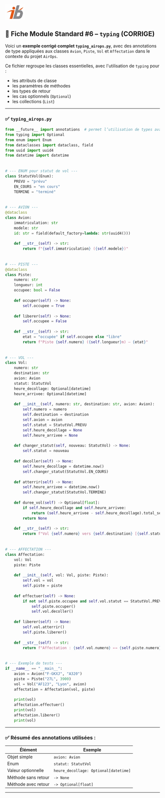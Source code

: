 ![Logo](images\logo.png)


## 🧩 Fiche Module Standard #6 – `typing` (CORRIGE)

Voici un **exemple corrigé complet `typing_airops.py`**, avec des annotations de type appliquées aux classes `Avion`, `Piste`, `Vol` et `Affectation` dans le contexte du projet `AirOps`.

Ce fichier regroupe les classes essentielles, avec l'utilisation de `typing` pour :

* les attributs de classe
* les paramètres de méthodes
* les types de retour
* les cas optionnels (`Optional`)
* les collections (`List`)

---

### ✅ `typing_airops.py`

```python
from __future__ import annotations  # permet l’utilisation de types avant leur définition
from typing import Optional
from enum import Enum
from dataclasses import dataclass, field
from uuid import uuid4
from datetime import datetime


# --- ENUM pour statut de vol ---
class StatutVol(Enum):
    PREVU = "prévu"
    EN_COURS = "en cours"
    TERMINE = "terminé"


# --- AVION ---
@dataclass
class Avion:
    immatriculation: str
    modele: str
    id: str = field(default_factory=lambda: str(uuid4()))

    def __str__(self) -> str:
        return f"{self.immatriculation} ({self.modele})"


# --- PISTE ---
@dataclass
class Piste:
    numero: str
    longueur: int
    occupee: bool = False

    def occuper(self) -> None:
        self.occupee = True

    def liberer(self) -> None:
        self.occupee = False

    def __str__(self) -> str:
        etat = "occupée" if self.occupee else "libre"
        return f"Piste {self.numero} ({self.longueur}m) – {etat}"


# --- VOL ---
class Vol:
    numero: str
    destination: str
    avion: Avion
    statut: StatutVol
    heure_decollage: Optional[datetime]
    heure_arrivee: Optional[datetime]

    def __init__(self, numero: str, destination: str, avion: Avion):
        self.numero = numero
        self.destination = destination
        self.avion = avion
        self.statut = StatutVol.PREVU
        self.heure_decollage = None
        self.heure_arrivee = None

    def changer_statut(self, nouveau: StatutVol) -> None:
        self.statut = nouveau

    def decoller(self) -> None:
        self.heure_decollage = datetime.now()
        self.changer_statut(StatutVol.EN_COURS)

    def atterrir(self) -> None:
        self.heure_arrivee = datetime.now()
        self.changer_statut(StatutVol.TERMINE)

    def duree_vol(self) -> Optional[float]:
        if self.heure_decollage and self.heure_arrivee:
            return (self.heure_arrivee - self.heure_decollage).total_seconds()
        return None

    def __str__(self) -> str:
        return f"Vol {self.numero} vers {self.destination} [{self.statut.value}] – {self.avion}"


# --- AFFECTATION ---
class Affectation:
    vol: Vol
    piste: Piste

    def __init__(self, vol: Vol, piste: Piste):
        self.vol = vol
        self.piste = piste

    def effectuer(self) -> None:
        if not self.piste.occupee and self.vol.statut == StatutVol.PREVU:
            self.piste.occuper()
            self.vol.decoller()

    def liberer(self) -> None:
        self.vol.atterrir()
        self.piste.liberer()

    def __str__(self) -> str:
        return f"Affectation : {self.vol.numero} ←→ {self.piste.numero}"


# --- Exemple de tests ---
if __name__ == "__main__":
    avion = Avion("F-GKXJ", "A320")
    piste = Piste("27L", 3900)
    vol = Vol("AF123", "Lyon", avion)
    affectation = Affectation(vol, piste)

    print(vol)
    affectation.effectuer()
    print(vol)
    affectation.liberer()
    print(vol)
```

---

### ✅ Résumé des annotations utilisées :

| Élément             | Exemple                               |
| ------------------- | ------------------------------------- |
| Objet simple        | `avion: Avion`                        |
| Enum                | `statut: StatutVol`                   |
| Valeur optionnelle  | `heure_decollage: Optional[datetime]` |
| Méthode sans retour | `-> None`                             |
| Méthode avec retour | `-> Optional[float]`                  |

---
